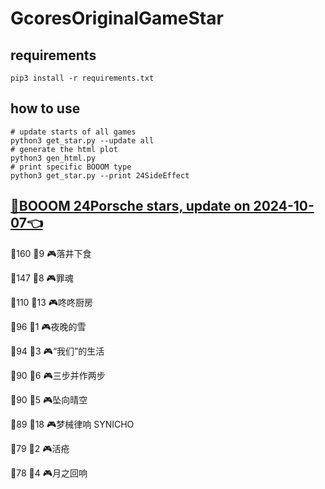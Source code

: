 # GcoresOriginalGameStar

## requirements
```
pip3 install -r requirements.txt
```

## how to use
```
# update starts of all games
python3 get_star.py --update all
# generate the html plot
python3 gen_html.py
# print specific BOOOM type
python3 get_star.py --print 24SideEffect
```

## [🔗BOOOM 24Porsche stars, update on 2024-10-07👈](https://raw.githack.com/sichaozhang1112/GcoresOriginalGameStar/main/html/24Porsche.html) 
🌟160 👥9   🎮落井下食               

🌟147 👥8   🎮罪魂                 

🌟110 👥13  🎮咚咚厨房               

🌟96  👥1   🎮夜晚的雪               

🌟94  👥3   🎮“我们”的生活            

🌟90  👥6   🎮三步并作两步             

🌟90  👥5   🎮坠向晴空               

🌟89  👥18  🎮梦械律响 SYNICHO       

🌟79  👥2   🎮活疮                 

🌟78  👥4   🎮月之回响               

